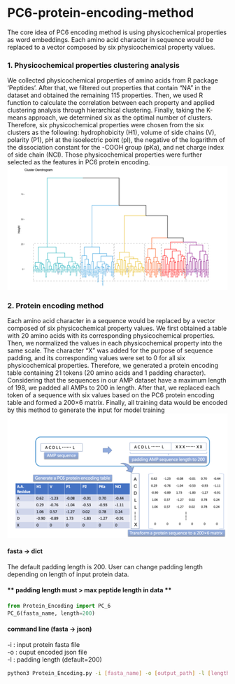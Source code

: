 # PC6-protein-encoding-method

The core idea of PC6 encoding method is using physicochemical properties as word embeddings. Each amino acid character in sequence would be replaced to a vector composed by six physicochemical property values.

### 1. Physicochemical properties clustering analysis
We collected physicochemical properties of amino acids from R package ‘Peptides’. After that, we filtered out properties that contain “NA” in the dataset and obtained the remaining 115 properties. Then, we used R function to calculate the correlation between each property and applied clustering analysis through hierarchical clustering. Finally, taking the K-means approach, we determined six as the optimal number of clusters. Therefore, six physicochemical properties were chosen from the six clusters as the following: hydrophobicity (H1), volume of side chains (V), polarity (P1), pH at the isoelectric point (pl), the negative of the logarithm of the dissociation constant for the -COOH group (pKa), and net charge index of side chain (NCI). Those physicochemical properties were further selected as the features in PC6 protein encoding. 
![image](pic/PC6_cluster.png)

### 2. Protein encoding method
Each amino acid character in a sequence would be replaced by a vector composed of six physicochemical property values. We first obtained a table with 20 amino acids with its corresponding physicochemical properties. Then, we normalized the values in each physicochemical property into the same scale. The character “X” was added for the purpose of sequence padding, and its corresponding values were set to 0 for all six physicochemical properties. Therefore, we generated a protein encoding table containing 21 tokens (20 amino acids and 1 padding character). Considering that the sequences in our AMP dataset have a maximum length of 198, we padded all AMPs to 200 in length. After that, we replaced each token of a sequence with six values based on the PC6 protein encoding table and formed a 200×6 matrix. Finally, all training data would be encoded by this method to generate the input for model training
![image](pic/PC_6.png)


#### fasta -> dict
The default padding length is 200. User can change padding length depending on length of input protein data.
#### ** padding length must > max peptide length in data ** <br>

```python
from Protein_Encoding import PC_6
PC_6(fasta_name, length=200)
```

#### command line (fasta -> json)

-i : input protein fasta file <br>
-o : ouput encoded json file <br>
-l : padding length (default=200)

```bash
python3 Protein_Encoding.py -i [fasta_name] -o [output_path] -l [length]
```
